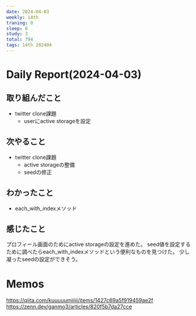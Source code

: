 ```yaml
---
date: 2024-04-03
weekly: 14th
traning: 0
sleep: 0
study: 3
total: 794
tags: 14th 202404
---
```

# Daily Report(2024-04-03)
## 取り組んだこと
- twitter clone課題
	- userにactive storageを設定
## 次やること
- twitter clone課題
	- active storageの整備
	- seedの修正
## わかったこと
- each_with_indexメソッド
## 感じたこと
プロフィール画面のためにactive storageの設定を進めた。
seed値を設定するために調べたらeach_with_indexメソッドという便利なものを見つけた。
少し凝ったseedの設定ができそう。
# Memos
https://qiita.com/kuuuuumiiiii/items/1427c69a5f919459ae2f
https://zenn.dev/ganmo3/articles/820f5b7da27cce